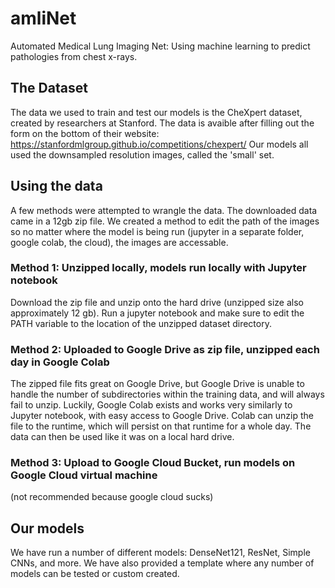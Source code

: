 # amliNet
Automated Medical Lung Imaging Net:
Using machine learning to predict pathologies from chest x-rays.


## The Dataset
The data we used to train and test our models is the CheXpert dataset, created by researchers at Stanford. The data is avaible after filling out the form on the bottom of their website: https://stanfordmlgroup.github.io/competitions/chexpert/ Our models all used the downsampled resolution images, called the 'small' set. 

## Using the data
A few methods were attempted to wrangle the data. The downloaded data came in a 12gb zip file. We created a method to edit the path of the images so no matter where the model is being run (jupyter in a separate folder, google colab, the cloud), the images are accessable.
### Method 1: Unzipped locally, models run locally with Jupyter notebook
Download the zip file and unzip onto the hard drive (unzipped size also approximately 12 gb). Run a jupyter notebook and make sure to edit the PATH variable to the location of the unzipped dataset directory.

### Method 2: Uploaded to Google Drive as zip file, unzipped each day in Google Colab
The zipped file fits great on Google Drive, but Google Drive is unable to handle the number of subdirectories within the training data, and will always fail to unzip. Luckily, Google Colab exists and works very similarly to Jupyter notebook, with easy access to Google Drive. Colab can unzip the file to the runtime, which will persist on that runtime for a whole day. The data can then be used like it was on a local hard drive.

### Method 3: Upload to Google Cloud Bucket, run models on Google Cloud virtual machine
(not recommended because google cloud sucks)


## Our models
We have run a number of different models: DenseNet121, ResNet, Simple CNNs, and more. We have also provided a template where any number of models can be tested or custom created. 
